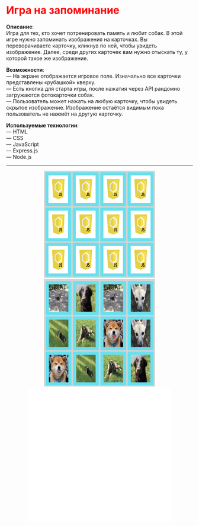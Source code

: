 <h1 style="color:#ff0000">Игра на запоминание</h1>

<strong>Описание</strong>: <br>
Игра для тех, кто хочет потренировать память и любит собак. В этой игре нужно запоминать изображения на карточках. Вы переворачиваете карточку, кликнув по ней, чтобы увидеть изображение. Далее, среди других карточек вам нужно отыскать ту, у которой такое же изображение. <br>

<strong>Возможности</strong>: <br>
— На экране отображается игровое поле. Изначально все карточки представлены «рубашкой» кверху.<br>
— Есть кнопка для старта игры, после нажатия через API рандомно загружаются фотокарточки собак.<br>
— Пользователь может нажать на любую карточку, чтобы увидеть скрытое изображение. Изображение остаётся видимым пока пользователь не нажмёт на другую карточку.

<strong>Используемые технологии</strong>: <br>
— HTML<br>
— CSS<br>
— JavaScript<br>
— Express.js<br>
— Node.js<br>

<hr>

<p align="center">
  
  <img src="public/images/game-concentration-back.png" width="300" margin='30px' alt="Back">
  <img src="public/images/game-concentration.png" width="300" alt="Front">
  <iframe src='//gifs.com/embed/game-concentration-jZo65Y' frameborder='0' scrolling='no' width='382px' height='360px' style='-webkit-backface-visibility: hidden;-webkit-transform: scale(1);' ></iframe>
</p>


